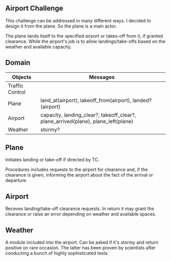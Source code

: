 ## Airport Challenge


This challenge can be addressed in many different ways. I decided to design it from the plane. So the plane is a main actor. 

The plane lands itself to the specified airport or takes-off from it, if granted clearance. While the airport's job is to allow landings/take-offs based on the weather and available capacity.

Domain
---------

Objects | Messages
-- | --
Traffic Control  |
Plane  | land_at(airport), lakeoff_from(airport), landed?(airport)
Airport | capacity, landing_clear?, takeoff_clear?, plane_arrived(plane), plane_left(plane)
Weather | stormy?

Plane
---------
Initiates landing or take-off if directed by TC.

Procedures includes requests to the airport for clearance and, if the clearance is given, informing the airport about the fact of the arrival or departure.

Airport
---------
Receves landing/take-off clearance requests. In return it may grant the clearance or raise an error depending on weather and available spaces.

Weather
---------
A module included into the airport. Can be asked if it's stormy and return positive on rare occasion. The latter has been proven by scientists after conducting a bunch of highly sophisticated tests.
